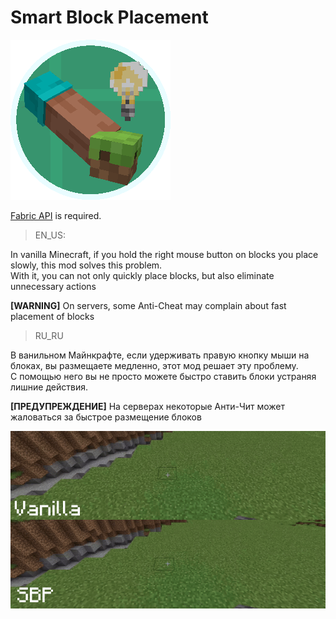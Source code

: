 # Smart Block Placement
![Mod Showcase](icon-0.5x.png)

[Fabric API](https://modrinth.com/mod/fabric-api) is required.

>EN_US:

In vanilla Minecraft, if you hold the right mouse button on blocks you place slowly, this mod solves this problem.\
With it, you can not only quickly place blocks, but also eliminate unnecessary actions

**[WARNING]** On servers, some Anti-Cheat may complain about fast placement of blocks

>RU_RU

В ванильном Майнкрафте, если удерживать правую кнопку мыши на блоках, вы размещаете медленно, этот мод решает эту проблему.\
C помощью него вы не просто можете быстро ставить блоки устраняя лишние действия.

**[ПРЕДУПРЕЖДЕНИЕ]** На серверах некоторые Анти-Чит может жаловаться за быстрое размещение блоков

![Preview](preview.gif)